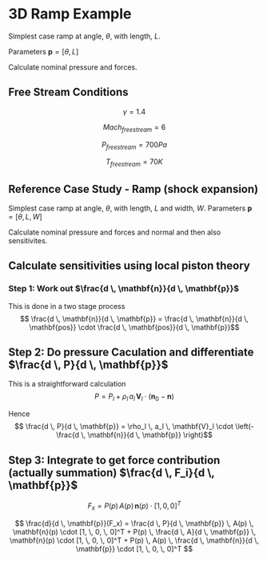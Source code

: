 # 3D Ramp Example

Simplest case ramp at angle, $\theta$, with length, $L$.

Parameters $\mathbf{p} = [\theta, \, L]$

Calculate nominal pressure and forces.


## Free Stream Conditions

$$\gamma = 1.4$$

$$ Mach_{freestream} = 6$$

$$ P_{freestream} = 700 Pa$$

$$ T_{freestream} = 70 K$$


## Reference Case Study - Ramp (shock expansion)

Simplest case ramp at angle, $\theta$, with length, $L$ and width, $W$.
Parameters $\mathbf{p} = [\theta, \, L, \, W]$

Calculate nominal pressure and forces and normal and then also sensitivites. 


## Calculate sensitivities using local piston theory

### Step 1: Work out $\frac{d \, \mathbf{n}}{d \, \mathbf{p}}$

This is done in a two stage process
$$ \frac{d \, \mathbf{n}}{d \, \mathbf{p}} = \frac{d \, \mathbf{n}}{d \, \mathbf{pos}} \cdot \frac{d \, \mathbf{pos}}{d \, \mathbf{p}}$$ 



## Step 2: Do pressure Caculation and differentiate $\frac{d \, P}{d \, \mathbf{p}}$

This is a straightforward calculation
$$ P = P_l + \rho_l \, a_l \, \mathbf{V}_l \cdot \left( \mathbf{n}_0 - \mathbf{n} \right)$$

Hence
$$ \frac{d \, P}{d \, \mathbf{p}} = \rho_l \, a_l \, \mathbf{V}_l \cdot  \left(- \frac{d \, \mathbf{n}}{d \, \mathbf{p}} \right)$$



## Step 3: Integrate to get force contribution (actually summation) $\frac{d \, F_i}{d \, \mathbf{p}}$

$$ F_x = P(p) \, A(p) \, \mathbf{n}(p) \cdot [1, \, 0, \, 0]^T $$

$$ \frac{d}{d \, \mathbf{p}}(F_x) = \frac{d \, P}{d \, \mathbf{p}} \, A(p) \, \mathbf{n}(p) \cdot [1, \, 0, \, 0]^T 
                      + P(p) \, \frac{d \, A}{d \, \mathbf{p}} \, \mathbf{n}(p) \cdot [1, \, 0, \, 0]^T
                      + P(p) \, A(p) \, \frac{d \, \mathbf{n}}{d \, \mathbf{p}} \cdot [1, \, 0, \, 0]^T $$


